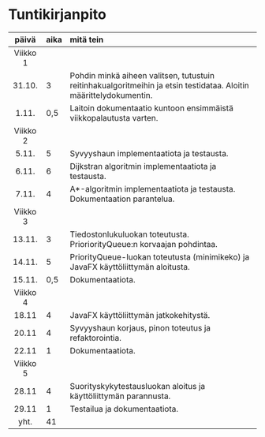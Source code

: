 # Tuntikirjanpito

| päivä | aika | mitä tein  |
| :----:|:-----| :----------|
| Viikko 1 |   |                                                                                                                    |
| 31.10.| 3    | Pohdin minkä aiheen valitsen, tutustuin reitinhakualgoritmeihin ja etsin testidataa. Aloitin määrittelydokumentin. |
| 1.11. | 0,5  | Laitoin dokumentaatio kuntoon ensimmäistä viikkopalautusta varten.                              |
| Viikko 2 |   |                                                                                                 |
| 5.11. | 5    | Syvyyshaun implementaatiota ja testausta.                                                       |
| 6.11. | 6    | Dijkstran algoritmin implementaatiota ja testausta.                                             |
| 7.11. | 4    | A*-algoritmin implementaatiota ja testausta. Dokumentaation parantelua.                         |
| Viikko 3 |   |                                                                                                 |
| 13.11. | 3  | Tiedostonlukuluokan toteutusta. PrioriorityQueue:n korvaajan pohdintaa.                          |
| 14.11. | 5  | PriorityQueue-luokan toteutusta (minimikeko) ja JavaFX käyttöliittymän aloitusta.                |
| 15.11. | 0,5  | Dokumentaatiota.                                                                               |
| Viikko 4 |   |                                                                                                 |
| 18.11  | 4 | JavaFX käyttöliittymän jatkokehitystä.                                                            |
| 20.11  | 4 | Syvyyshaun korjaus, pinon toteutus ja refaktorointia.                                             |
| 22.11  | 1 | Dokumentaatiota.                                                                                  |
| Viikko 5 |   |                                                                                                 |
| 28.11  | 4 | Suorityskykytestausluokan aloitus ja käyttöliittymän parannusta.                                  |
| 29.11  | 1 | Testailua ja dokumentaatiota.                                                                     |
| yht.  | 41  |                                                                                                |
